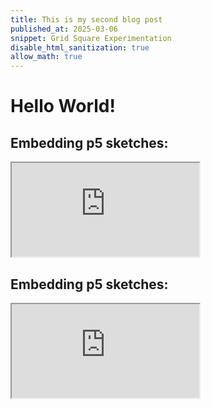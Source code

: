 ```yaml
---
title: This is my second blog post
published_at: 2025-03-06
snippet: Grid Square Experimentation
disable_html_sanitization: true
allow_math: true
---
```


#   Hello World!

## Embedding p5 sketches:

<iframe id="vertical grid" src="https://editor.p5js.org/lizshw/sketches/KVbXMIKHm"></iframe>

<script type="module">

    const iframe  = document.getElementById (`vertical grid`)
    iframe.width  = iframe.parentNode.scrollWidth
    iframe.height = iframe.width * 9 / 16 + 42

</script>

## Embedding p5 sketches:

<iframe id="falling_falling" src="https://editor.p5js.org/capogreco/full/Fkg05m7aA"></iframe>

<script type="module">

    const iframe  = document.getElementById (`falling_falling`)
    iframe.width  = iframe.parentNode.scrollWidth
    iframe.height = iframe.width * 9 / 16 + 42

</script>
